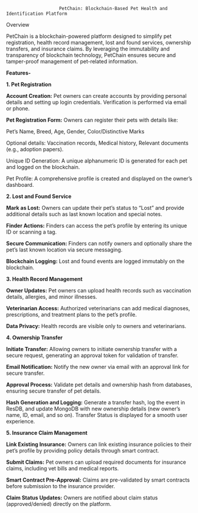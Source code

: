                         PetChain: Blockchain-Based Pet Health and Identification Platform
Overview

PetChain is a blockchain-powered platform designed to simplify pet registration, health record management, lost and found services, ownership transfers, and insurance claims. By leveraging the immutability and transparency of blockchain technology, PetChain ensures secure and tamper-proof management of pet-related information.

**Features-**

**1. Pet Registration**

**Account Creation:** Pet owners can create accounts by providing personal details and setting up login credentials. Verification is performed via email or phone.

**Pet Registration Form:** Owners can register their pets with details like:

Pet’s Name, Breed, Age, Gender, Color/Distinctive Marks

Optional details: Vaccination records, Medical history, Relevant documents (e.g., adoption papers).

Unique ID Generation: A unique alphanumeric ID is generated for each pet and logged on the blockchain.

Pet Profile: A comprehensive profile is created and displayed on the owner’s dashboard.

**2. Lost and Found Service**

**Mark as Lost:** Owners can update their pet’s status to “Lost” and provide additional details such as last known location and special notes.

**Finder Actions:** Finders can access the pet’s profile by entering its unique ID or scanning a tag.

**Secure Communication:** Finders can notify owners and optionally share the pet’s last known location via secure messaging.

**Blockchain Logging:** Lost and found events are logged immutably on the blockchain.

**3. Health Record Management**

**Owner Updates:** Pet owners can upload health records such as vaccination details, allergies, and minor illnesses.

**Veterinarian Access:** Authorized veterinarians can add medical diagnoses, prescriptions, and treatment plans to the pet’s profile.

**Data Privacy:** Health records are visible only to owners and veterinarians.

**4. Ownership Transfer**

**Initiate Transfer:** Allowing owners to initiate ownership transfer with a secure request, generating an approval token for validation of transfer.

**Email Notification:** Notify the new owner via email with an approval link for secure transfer.

**Approval Process:** Validate pet details and ownership hash from databases, ensuring secure transfer of pet details.

**Hash Generation and Logging:** Generate a transfer hash, log the event in ResDB, and update MongoDB with new ownership details (new owner’s name, ID, email, and so on). Transfer Status is displayed for a smooth user experience.

**5. Insurance Claim Management**

**Link Existing Insurance:** Owners can link existing insurance policies to their pet’s profile by providing policy details through smart contract.

**Submit Claims:** Pet owners can upload required documents for insurance claims, including vet bills and medical reports.

**Smart Contract Pre-Approval:** Claims are pre-validated by smart contracts before submission to the insurance provider.

**Claim Status Updates:** Owners are notified about claim status (approved/denied) directly on the platform.
